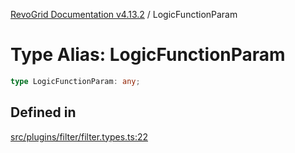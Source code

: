 [RevoGrid Documentation v4.13.2](README.md) / LogicFunctionParam

# Type Alias: LogicFunctionParam

```ts
type LogicFunctionParam: any;
```

## Defined in

[src/plugins/filter/filter.types.ts:22](https://github.com/revolist/revogrid/blob/4615a8613a8ac5464daeb17d7062361e3e3aa5d1/src/plugins/filter/filter.types.ts#L22)
